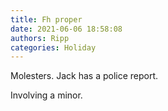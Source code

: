 ```yaml
---
title: Fh proper
date: 2021-06-06 18:58:08
authors: Ripp
categories: Holiday
---
```


 Molesters.
Jack has a police report.

Involving a minor.